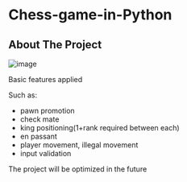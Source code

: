 # Chess-game-in-Python
## About The Project

![image](https://user-images.githubusercontent.com/43635632/187097048-90748190-799a-4ddf-af0f-1b93546adaf2.png)

Basic features applied

Such as:
* pawn promotion
* check mate
* king positioning(1+rank required between each)
* en passant
* player movement, illegal movement
* input validation


The project will be optimized in the future




